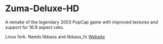 # Zuma-Deluxe-HD
A remake of the legendary 2003 PopCap game with improved textures and support for 16:9 aspect ratio.

Linux fork. Needs libbass and libbass_fx [Website](http://www.un4seen.com/)
